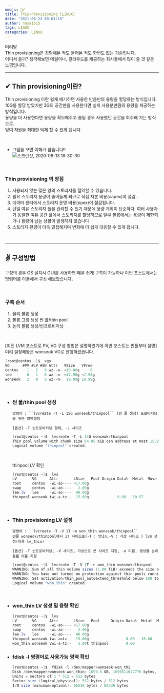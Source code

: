 ```yaml
---
emoji: 🤦‍♂️
title: This-Provisioning [LINUX]
date: "2021-06-23 00:01:15"
author: nasa1515
tags: LINUX
categories: LINUX
---
```



머리말  
Thin provisioning은 경험해본 적도 들어본 적도 한번도 없는 기술입니다.  
어디서 쓸까? 생각해보면 메일이나, 클라우드를 제공하는 회사들에서 많이 쓸 것 같은 느낌입니다.

----
	
## ✔ Thin provisioning이란?

Thin provisioning 이란 쉽게 얘기하면 사용한 만큼만의 용량을 할당하는 방식입니다.  
10G를 할당 받았지만 3G의 공간만을 사용한다면 실제 사용분만큼의 용량을 제공하는 방식입니다.  
용량을 더 사용한다면 용량을 확보해주고 줄일 경우 사용했던 공간을 회수해 가는 방식으로.  
잉여 자원을 최대한 억제 할 수 있게 됩니다.  

<br/>


* 그림을 보면 이해가 쉽습니다!!  
![스크린샷, 2020-08-13 18-30-30](https://user-images.githubusercontent.com/69498804/90118378-1cb86900-dd93-11ea-93f4-09740a93bd5e.png)

<br/>

### Thin provisioning 의 장점

1. 사용되지 않는 많은 양의 스토리지를 절약할 수 있습니다.  
2. 필요 스토리지 용량이 줄어들게 되므로 직접 자본 비용(capex)이 절감.  
3. 데이터 센터에서 스토리지 운영 비용(opex)이 절감됩니다.  
4.  단일 여유 스토리지 풀을 관리할 수 있기 때문에 용량 계획이 단순하다. 여러 사용자가 동일한 여유 공간 풀에서 스토리지를 할당하므로 일부 볼륨에서는 용량이 제한되거나 용량이 남는 상황이 발생하지 않습니다    
5. 스토리지 환경이 더욱 민첩해지며 변화에 더 쉽게 대응할 수 있게 됩니다.
  
  
<br/>  

---

## ✌ 구성방법

구성의 경우 OS 설치시 GUI를 사용하면 매우 쉽게 구축이 가능하나 이번 포스트에서는 명령어를 이용해서 구성 해보았습니다.  

<br/>

### 구축 순서  

  1. 물리 볼륨 생성  
  2. 볼륨 그룹 생성 씬 풀/thin pool  
  3. 논리 볼륨 생성/씬프로비저닝    

<br/>

[이전 LVM 포스트로 PV, VG 구성 방법은 설명하였기에 이번 포스트는 씬풀부터 설명]  
미리 설정해놓은 wonseok VG로 진행하겠습니다.
	
```cs
[root@centos ~]$  vgs
VG      #PV #LV #SN Attr   VSize   VFree 
centos    1   2   0 wz--n- <19.00g     0 
lee       6   1   0 wz--n- <47.98g <7.98g
wonseok   2   0   0 wz--n-  19.99g 19.99g
```

<br/>

* ### 씬 풀/thin pool 생성
		        
	
	  명령어 : ``lvcreate -T -L 15G wonseok/thinpool`` (씬 풀 생성) 프로비저닝을 위한 영역설정

	  [옵션] -T 씬프로비저닝 형태, -L 사이즈

	```cs
	[root@centos ~]$  lvcreate -T -L 15G wonseok/thinpool 
	Thin pool volume with chunk size 64.00 KiB can address at most 15.81 TiB of data.
	Logical volume "thinpool" created.
	```

	<br/>

	thinpool LV 확인
	  
	```cs
	[root@centos ~]$  lvs
	LV       VG      Attr       LSize   Pool Origin Data%  Meta%  Move Log Cpy%Sync Convert
	root     centos  -wi-ao---- <17.00g                                                    
	swap     centos  -wi-ao----   2.00g                                                    
	lee.lv   lee     -wi-ao----  40.00g                                                    
	thinpool wonseok twi-a-tz--  15.00g             0.00   10.57 
	```

	<br/>

* ### Thin provisioning LV 설정
	
	  명령어 : ``lvcreate -T -V 1T -n won_thin wonseok/thinpool``
	  씬풀 wonseok/thinpool에서 1T 사이즈로(-T : thin,-V : 가상 사이즈 ) lvm 생성(이름 lv_thin)

	  [옵션] -T 씬프로비저닝, -V 사이즈, 가상으로 큰 사이즈 지정, -n 이름, 생성할 논리볼륨 이름 지정

	```cs
	[root@centos ~]$  lvcreate -T -V 1T -n won_thin wonseok/thinpool
	WARNING: Sum of all thin volume sizes (1.00 TiB) exceeds the size of thin pool wonseok/thinpool and the size of whole volume group (19.99 GiB).
	WARNING: You have not turned on protection against thin pools running out of space.
	WARNING: Set activation/thin_pool_autoextend_threshold below 100 to trigger automatic extension of thin pools before they get full.
	Logical volume "won_thin" created.
	```

<br/>

* ### won_thin LV 생성 및 용량 확인

	```cs
	[root@centos ~]$  lvs
	LV       VG      Attr       LSize   Pool     Origin Data%  Meta%  Move Log Cpy%Sync Convert
	root     centos  -wi-ao---- <17.00g                                                        
	swap     centos  -wi-ao----   2.00g                                                        
	lee.lv   lee     -wi-ao----  40.00g                                                        
	thinpool wonseok twi-aotz--  15.00g                 0.00   10.60                           
	won_thin wonseok Vwi-a-tz--   1.00t thinpool        0.00                
	```

* ### fdisk -l 명령어로 사용가능 영역 확인

	```cs
	[root@centos ~]$  fdisk -l /dev/mapper/wonseok-won_thi	
	Disk /dev/mapper/wonseok-won_thin: 1099.5 GB, 1099511627776 bytes, 2147483648 sectors
	Units = sectors of 1 * 512 = 512 bytes
	Sector size (logical/physical): 512 bytes / 512 bytes
	I/O size (minimum/optimal): 65536 bytes / 65536 bytes
	```

```toc
```
  

  



 


